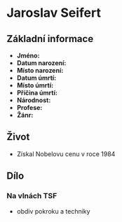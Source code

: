 # Jaroslav Seifert

## Základní informace

- **Jméno:**
- **Datum narození:**
- **Místo narození:**
- **Datum úmrtí:**
- **Místo úmrtí:**
- **Příčina úmrtí:**
- **Národnost:**
- **Profese:**
- **Žánr:**

## Život

- Získal Nobelovu cenu v roce 1984

## Dílo

### Na vlnách TSF

- obdiv pokroku a techniky